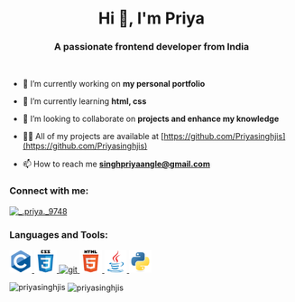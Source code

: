 <h1 align="center">Hi 👋, I'm Priya</h1>
<h3 align="center">A passionate frontend developer from India</h3>





<p align="left"> <a href="https://twitter.com/" target="blank"><img src="https://img.shields.io/twitter/follow/?logo=twitter&style=for-the-badge" alt="" /></a> </p>

- 🔭 I’m currently working on **my personal portfolio**

- 🌱 I’m currently learning **html, css**

- 👯 I’m looking to collaborate on **projects and enhance my knowledge**

- 👨‍💻 All of my projects are available at [https://github.com/Priyasinghjis](https://github.com/Priyasinghjis)

- 📫 How to reach me **singhpriyaangle@gmail.com**

<h3 align="left">Connect with me:</h3>
<p align="left">
<a href="https://instagram.com/_.priya._9748" target="blank"><img align="center" src="https://raw.githubusercontent.com/rahuldkjain/github-profile-readme-generator/master/src/images/icons/Social/instagram.svg" alt="_.priya._9748" height="30" width="40" /></a>
</p>

<h3 align="left">Languages and Tools:</h3>
<p align="left"> <a href="https://www.cprogramming.com/" target="_blank" rel="noreferrer"> <img src="https://raw.githubusercontent.com/devicons/devicon/master/icons/c/c-original.svg" alt="c" width="40" height="40"/> </a> <a href="https://www.w3schools.com/css/" target="_blank" rel="noreferrer"> <img src="https://raw.githubusercontent.com/devicons/devicon/master/icons/css3/css3-original-wordmark.svg" alt="css3" width="40" height="40"/> </a> <a href="https://git-scm.com/" target="_blank" rel="noreferrer"> <img src="https://www.vectorlogo.zone/logos/git-scm/git-scm-icon.svg" alt="git" width="40" height="40"/> </a> <a href="https://www.w3.org/html/" target="_blank" rel="noreferrer"> <img src="https://raw.githubusercontent.com/devicons/devicon/master/icons/html5/html5-original-wordmark.svg" alt="html5" width="40" height="40"/> </a> <a href="https://www.java.com" target="_blank" rel="noreferrer"> <img src="https://raw.githubusercontent.com/devicons/devicon/master/icons/java/java-original.svg" alt="java" width="40" height="40"/> </a> <a href="https://www.python.org" target="_blank" rel="noreferrer"> <img src="https://raw.githubusercontent.com/devicons/devicon/master/icons/python/python-original.svg" alt="python" width="40" height="40"/> </a> </p>

<p><img align="left" src="https://github-readme-stats.vercel.app/api/top-langs?username=priyasinghjis&show_icons=true&locale=en&layout=compact" alt="priyasinghjis" /></p>

<p>&nbsp;<img align="center" src="https://github-readme-stats.vercel.app/api?username=priyasinghjis&show_icons=true&locale=en" alt="priyasinghjis" /></p>


